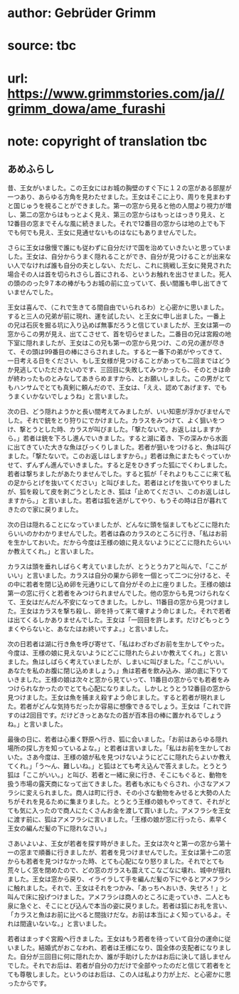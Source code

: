# author: Gebrüder Grimm
# source: tbc
# url: https://www.grimmstories.com/ja//grimm_dowa/ame_furashi
# note: copyright of translation tbc

## あめふらし 

昔、王女がいました。この王女にはお城の胸壁のすぐ下に１２の窓がある部屋が一つあり、あらゆる方角を見わたせました。王女はそこに上り、周りを見まわすと国じゅうを視ることができました。第一の窓から見ると他の人間より視力が増し、第二の窓からはもっとよく見え、第三の窓からはもっとはっきり見え、と12番目の窓までそんな風に続きました。それで12番目の窓からは地の上でも下でも何でも見え、王女に見通せないものはなにもありませんでした。

さらに王女は傲慢で誰にも従わずに自分だけで国を治めていきたいと思っていました。王女は、自分からうまく隠れることができ、自分が見つけることが出来ない人でなければ誰も自分の夫としない、ただし、これに挑戦し王女に発見された場合その人は首を切られさらし首にされる、というお触れを出させました。死人の頭ののった9７本の棒がもうお城の前に立っていて、長い間誰も申し出てきていませんでした。

王女は喜んで、（これで生きてる間自由でいられるわ）と心密かに思いました。すると三人の兄弟が前に現れ、運を試したい、と王女に申し出ました。一番上の兄は石灰を掘る坑に入り込めば無事だろうと信じていましたが、王女は第一の窓からこの男が見え、出てこさせて、首を切らせました。二番目の兄は宮殿の地下室に隠れましたが、王女はこの兄も第一の窓から見つけ、この兄の運が尽きて、その頭は99番目の棒にさらされました。すると一番下の弟がやってきて、一日考える日をください、もし王女様が見つけることがあっても二回まではどうか見逃していただきたいのです、三回目に失敗してみつかったら、そのときは命が終わったものとみなしてあきらめますから、とお願いしました。この男がとてもハンサムでとても真剣に頼んだので、王女は、「ええ、認めてあげます、でもうまくいかないでしょうね」と言いました。

次の日、どう隠れようかと長い間考えてみましたが、いい知恵が浮かびませんでした。それで銃をとり狩りにでかけました。カラスをみつけて、よく狙いをつけ、撃とうとした時、カラスが叫びました。「撃たないで。お返しはしますから。」若者は銃を下ろし進んでいきました。すると湖に着き、下の深みから水面に出てきていた大きな魚はびっくりしました。若者が狙いをつけると、魚は叫びました。「撃たないで。このお返しはしますから。」若者は魚にまたもぐっていかせて、ずんずん進んでいきました。すると足をひきずった狐にでくわしました。若者は撃ちましたがあたりませんでした。すると狐が「それよりもここに来て私の足からとげを抜いてください」と叫びました。若者はとげを抜いてやりましたが、狐を殺して皮を剥ごうとしたとき、狐は「止めてください、このお返しはしますから。」と言いました。若者は狐を逃がしてやり、もうその時は日が暮れてきたので家に戻りました。

次の日は隠れることになっていましたが、どんなに頭を悩ましてもどこに隠れたらいいのかわかりませんでした。若者は森のカラスのところに行き、「私はお前を生かしておいた。だから今度は王様の娘に見えないようにどこに隠れたらいいか教えてくれ。」と言いました。

カラスは頭を垂れしばらく考えていましたが、とうとうカアと叫んで、「ここがいい」と言いました。カラスは自分の巣から卵を一個とって二つに分けると、その中に若者を閉じ込め卵を元通りにして自分がその上に座りました。王様の娘は第一の窓に行くと若者をみつけられませんでした。他の窓からも見つけられなくて、王女はだんだん不安になってきました。しかし、11番目の窓から見つけました。王女はカラスを撃ち殺し、卵を持って来て壊すよう命じました。それで若者は出てくるしかありませんでした。王女は「一回目を許します。だけどもっとうまくやらないと、あなたはお終いですよ。」と言いました。

次の日若者は湖に行き魚を呼び寄せて、「私はわざわざお前を生かしてやった。今度は、王様の娘に見えないようにどこに隠れたらよいか教えてくれ。」と言いました。魚はしばらく考えていましたが、しまいに叫びました。「ここがいい。あなたを私のお腹に閉じ込めましょう。」魚は若者を飲み込み、湖の底に下りていきました。王様の娘は次々と窓から見ていって、11番目の窓からでも若者をみつけられなかったのでとても心配になりました。しかしとうとう12番目の窓から見つけました。王女は魚を捕まえ殺すよう命じました。すると若者が現れました。若者がどんな気持ちだったか容易に想像できるでしょう。王女は「これで許すのは2回目です。だけどきっとあなたの首が百本目の棒に置かれるでしょうね。」と言いました。

最後の日に、若者は心重く野原へ行き、狐に会いました。「お前はあらゆる隠れ場所の探し方を知っているよな。」と若者は言いました。「私はお前を生かしておいた。さあ今度は、王様の娘が私を見つけないようにどこに隠れたらよいか教えてくれ。」「う～ん、難しいね。」と狐はとても考え込んで答えました。とうとう狐は「ここがいい。」と叫び、若者と一緒に泉に行き、そこにもぐると、動物を扱う市場の露天商になって出てきました。若者も水にもぐらされ、小さなアメフラシに変えられました。商人は町に行き、その小さな動物をみせると大勢の人たちがそれを見るために集まりました。とうとう王様の娘もやってきて、それがとても気に入ったので商人にたくさんお金を渡して買いました。アメフラシを王女に渡す前に、狐はアメフラシに言いました。「王様の娘が窓に行ったら、素早く王女の編んだ髪の下に隠れなさい。」

さあいよいよ、王女が若者を探す時がきました。王女は次々と第一の窓から第十一の窓まで順番に行きましたが、若者を見つけませんでした。王女は第十二の窓からも若者を見つけなかった時、とても心配になり怒りました。それでとても荒々しく窓を閉めたので、どの窓のガラスも震えてこなごなに壊れ、城中が揺れました。王女は窓から戻り、イライラして手を編んだ髪の下にやるとアメフラシに触れました。それで、王女はそれをつかみ、「あっちへおいき、失せろ！」と叫んで床に投げつけました。アメフラシは商人のところに走っていき、二人とも泉に急ぐと、そこにとび込んで本当の姿に戻りました。若者は狐にお礼を言い、「カラスと魚はお前に比べると間抜けだな。お前は本当によく知っているよ。それは間違いないな。」と言いました。

若者はまっすぐ宮殿へ行きました。王女はもう若者を待っていて自分の運命に従いました。結婚式がおこなわれ、若者は王様になり、国全体の支配者になりました。自分が三回目に何に隠れたか、誰が手助けしたかはお后に決して話しませんでした。それでお后は、若者が自分の力だけで全部やったのだと信じて若者をとても尊敬しました。というのはお后は、この人は私より力が上だ、と心密かに思ったからです。
